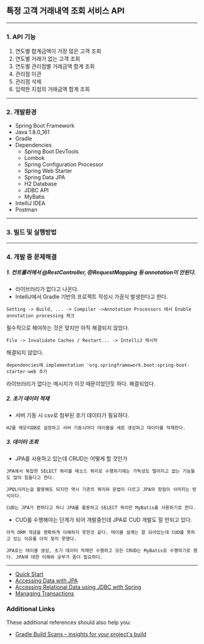 ## 특정 고객 거래내역 조회 서비스 API

-----

### 1. API 기능
1. 연도별 합계금액이 가장 많은 고객 조회
2. 연도별 거래가 없는 고객 조회
3. 연도별 관리점별 거래금액 합계 조회
4. 관리점 이관
5. 관리점 삭제
6. 입력한 지점의 거래금액 합계 조회

-----

### 2. 개발환경
- Spring Boot Framework
- Java 1.8.0_161
- Gradle
- Dependencies
    - Spring Boot DevTools
    - Lombok
    - Spring Configuration Processor
    - Spring Web Starter
    - Spring Data JPA
    - H2 Database
    - JDBC API
    - MyBatis
- IntelliJ IDEA
- Postman

-----

### 3. 빌드 및 실행방법

-----

### 4. 개발 중 문제해결

##### 1. 컨트롤러에서 @RestController, @RequestMapping 등 annotation이 안된다.

- 라이브러리가 없다고 나온다.
- IntelliJ에서 Gradle 기반의 프로젝트 작성시 가끔식 발생한다고 한다.
    
`Setting -> Build, ... -> Compiler ->Annotation Processors 에서 Enable annotation processing 체크`
    
필수적으로 해야하는 것은 맞지만 아직 해결되지 않았다.
    
`File -> Invalidate Caches / Restart... -> IntelliJ 재시작`
     
해결되지 않았다.
     
`dependencies에 implementation 'org.springframework.boot:spring-boot-starter-web 추가`
    
라이브러리가 없다는 메시지가 이것 때문이었던듯 하다. 해결되었다.
    
    
##### 2. 초기 데이터 적재

- 서버 기동 시 csv로 첨부된 초기 데이터가 필요하다.

`H2를 메모리DB로 설정하고 서버 기동시마다 테이블을 새로 생성하고 데이터를 적재한다.`

##### 3. 데이터 조회

- JPA를 사용하고 있는데 CRUD는 어떻게 할 것인가

`JPA에서 복잡한 SELECT 쿼리를 메소드 쿼리로 수행하기에는 가독성도 떨어지고 없는 기능들도 많아 힘들다고 한다.`

`JPQL이라는걸 활용해도 되지만 역시 기존의 쿼리와 문법이 다르고 JPA의 장점이 사라지는 방식이다.`

`CUD는 JPA가 편하다고 하니 JPA를 활용하고 SELECT 쿼리만 MyBatis를 사용하기로 한다.`

- CUD를 수행해야는 단계가 되어 개발중인데 JPA로 CUD 개발도 잘 안되고 있다.

`아직 ORM 개념을 명확하게 이해하지 못한것 같다. 테이블 설계는 잘 되어있는데 CUD를 못하고 있는 이유를 아직 찾지 못했다.`

`JPA로는 테이블 생성, 초기 데이터 적재만 수행하고 모든 CRUD는 MyBatis로 수행하기로 했다. JPA에 대한 이해와 공부가 좀더 필요하다.`



---

* [Quick Start](https://github.com/mybatis/spring-boot-starter/wiki/Quick-Start)
* [Accessing Data with JPA](https://spring.io/guides/gs/accessing-data-jpa/)
* [Accessing Relational Data using JDBC with Spring](https://spring.io/guides/gs/relational-data-access/)
* [Managing Transactions](https://spring.io/guides/gs/managing-transactions/)

### Additional Links
These additional references should also help you:

* [Gradle Build Scans – insights for your project's build](https://scans.gradle.com#gradle)

